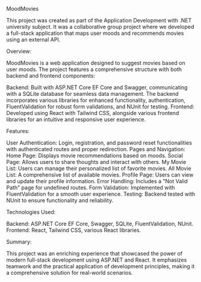 MoodMovies

This project was created as part of the Application Development with .NET university subject. It was a collaborative group project where we developed a full-stack application that maps user moods and recommends movies using an external API.

Overview:

MoodMovies is a web application designed to suggest movies based on user moods. The project features a comprehensive structure with both backend and frontend components:

Backend: Built with ASP.NET Core EF Core and Swagger, communicating with a SQLite database for seamless data management. The backend incorporates various libraries for enhanced functionality, authentication, FluentValidation for robust form validations, and NUnit for testing.
Frontend: Developed using React with Tailwind CSS, alongside various frontend libraries for an intuitive and responsive user experience.

Features:

User Authentication: Login, registration, and password reset functionalities with authenticated routes and proper redirection.
Pages and Navigation:
Home Page: Displays movie recommendations based on moods.
Social Page: Allows users to share thoughts and interact with others.
My Movie List: Users can manage their personalized list of favorite movies.
All Movie List: A comprehensive list of available movies.
Profile Page: Users can view and update their profile information.
Error Handling: Includes a "Not Valid Path" page for undefined routes.
Form Validation: Implemented with FluentValidation for a smooth user experience.
Testing: Backend tested with NUnit to ensure functionality and reliability.


Technologies Used:

Backend: ASP.NET Core EF Core, Swagger, SQLite, FluentValidation, NUnit.
Frontend: React, Tailwind CSS, various React libraries.


Summary:

This project was an enriching experience that showcased the power of modern full-stack development using ASP.NET and React. It emphasizes teamwork and the practical application of development principles, making it a comprehensive solution for real-world scenarios.

